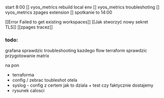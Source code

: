 start 8:00
[] vyos_metrics rebuild local env
[] vyos_metrics troubleshoting
[] vyos_metrics zpages extension
[] spotkanie
to 14:00


[[Error Failed to get existing workspaces]]
[[Jak stworzyć nowy sekret TLS]]
[[zpages tracez]]
### todo:
grafana sprawdzic
troubleshooting kazdego flow
terraform sprawdzic 
przygotowanie matrix


na pon
- terraforma
- config / zebrac toubleshot otela 
- syslog - config z certem jak to dziala + test czy faktycznie dostajemy
- rysunek calosci




